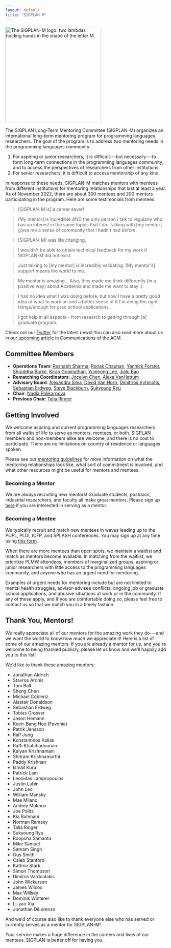 ```yaml
---
layout: default
title: "SIGPLAN-M"
---
```


<img src="/images/sigplan-m-logo.png" width="300" alt="The SIGPLAN-M logo: two lambdas holding hands in the shape of the letter M.">

The SIGPLAN Long-Term Mentoring Committee (SIGPLAN-M) organizes an international long-term mentoring program for programming languages researchers.
The goal of the program is to address two mentoring needs in the programming languages community:

1. For aspiring or junior researchers, it is difficult---but necessary---to form long-term connections in the programming languages community,
and to access the perspectives of researchers from other institutions.
2. For senior researchers, it is difficult to access mentorship of any kind.

In response to these needs, SIGPLAN-M matches mentors with mentees from different institutions
for mentoring relationships that last at least a year.
As of November 2022, there are about 300 mentees and 200 mentors participating in the program.
Here are some testimonials from mentees:

> [SIGPLAN-M is] a career saver!

> [My mentor] is incredible AND the only person I talk to regularly who has an interest in the same topics that I do. Talking with [my mentor] gives me a sense of community that I hadn't had before.
 
> [SIGPLAN-M] was life changing.

> I wouldn't be able to obtain technical feedback for my work if SIGPLAN-M did not exist.
 
> Just talking to [my mentor] is incredibly validating. [My mentor's] support means the world to me.
 
> My mentor is amazing... Also, they made me think differently (in a positive way) about Academia and made me want to stay :).
 
> I had no idea what I was doing before, but now I have a pretty good idea of what to work on and a better sense of if I'm doing the right things/enough for grad school applications.
 
> I got help in all aspects - from research to getting through [a] graduate program.

Check out our [Twitter](https://twitter.com/SigplanM) for the latest news! You can also read more about us in [our upcoming article](https://dependenttyp.es/pdf/mentoring.pdf) in Communications of the ACM.

## Committee Members

- **Operations Team**: [Reshabh Sharma](https://www.linkedin.com/in/reshabh/), [Ronak Chauhan](https://in.linkedin.com/in/ronchauhan), [Yannick Forster](https://yforster.github.io/), [Shraddha Barke](https://shraddhabarke.github.io/), [Kiran Gopinathan](https://gopiandcode.uk/), [Yunjeong Lee](http://www.leeyunjeong.com/), [Jialu Bao](https://baojia.lu/about/)
- **Rematching Coordinators**: [Jocelyn Chen](https://www.cs.utexas.edu/~qchen/), [Alexa VanHattum](https://www.cs.cornell.edu/~avh/)
- **Advisory Board**: [Alexandra Silva](https://alexandrasilva.org/), [David Van Horn](https://www.cs.umd.edu/~dvanhorn/), [Dimitrios Vytiniotis](https://dimitriv.github.io/), [Sebastian Erdweg](https://www.pl.informatik.uni-mainz.de/), [Steve Blackburn](http://users.cecs.anu.edu.au/~steveb/), [Sukyoung Ryu](https://plrg.kaist.ac.kr/ryu)
- **Chair**:  [Nadia Polikarpova](https://cseweb.ucsd.edu/~npolikarpova/)
- **Previous Chair**: [Talia Ringer](https://dependenttyp.es/)

## Getting Involved

We welcome aspiring and current programming languages researchers from all walks of life to serve as mentors, mentees, or both.
SIGPLAN members and non-members alike are welcome, and there is no cost to participate.
There are no limitations on country of residence or languages spoken.

Please see our [mentoring guidelines](https://docs.google.com/document/d/1eueaiHjNhhqb3JC3wnNlTRcFquNl7BN1OqBczUBumNU/edit?usp=sharing) for more information
on what the mentoring relationships look like, what sort of commitment is involved, and what other resources might be useful for mentors and mentees.

### Becoming a Mentor

We are always recruiting new mentors!
Graduate students, postdocs, industrial researchers, and faculty all make great mentors.
Please sign up [here](https://docs.google.com/forms/d/e/1FAIpQLSfN6M66lJTfKShaJ_OBhAFDHOZpDnYGixcXzhqn7UG1qcr6qg/viewform) if you are interested in serving as a mentor.

### Becoming a Mentee

We typically recruit and match new mentees in waves leading up to the POPL, PLDI, ICFP, and SPLASH conferences.
You may sign up at any time using [this form](https://docs.google.com/forms/d/e/1FAIpQLSegCRALo-2R9bBv_8c0NKeIytO90TWvQtbVcNOD7Ch8edaubw/viewform).

When there are more mentees than open spots, we maintain a waitlist and match as mentors become available.
In matching from the waitlist, we prioritize PLMW attendees, members of marginalized groups,
aspiring or junior researchers with little access to the programming languages community, and anyone who has an urgent need for mentoring.

Examples of urgent needs for mentoring include but are not limited to
mental health struggles, advisor-advisee conflicts, ongoing job or graduate school applications, and abusive situations at work or in the community.
If any of these apply, and if you are comfortable doing so, please feel free to contact us so that we match you in a timely fashion.

## Thank You, Mentors!

We really appreciate all of our mentors for the amazing work they do---and we want the world to know how much we appreciate it!
Here is a list of some of our amazing mentors. If you are already a mentor for us, and you're welcome to being thanked publicly,
please let us know and we'll happily add you to this list!

We'd like to thank these amazing mentors:
- Jonathan Aldrich
- Stavros Aronis
- Tom Ball
- Sheng Chen
- Michael Coblenz
- Alastair Donaldson
- Sebastian Erdweg
- Tobias Grosser
- Jason Hemann
- Kuen-Bang Hou (Favonia) 
- Patrik Jansson
- Ralf Jung
- Konstantinos Kallas
- Raffi Khatchadourian
- Kalyan Krishnamani
- Shriram Krishnamurthi
- Paddy Krishnan
- Ismail Kuru
- Patrick Lam
- Leonidas Lampropoulos
- Justin Lubin
- John Leo
- William Mansky
- Mae Milano
- Andrey Mokhov
- Joe Politz
- Kia Rahmani
- Norman Ramsey
- Talia Ringer
- Sukyoung Ryu
- Roopsha Samanta
- Mike Samuel
- Satnam Singh
- Gus Smith
- Caleb Stanford
- Kathrin Stark
- Simon Thompson
- Dimitris Vardoulakis
- John Wickerson
- James Wilcox
- Max Willsey
- Dominik Winterer
- Li-yao Xia
- Jonathan DiLorenzo

And we'd of course also like to thank everyone else who has served or currently serves as a mentor for SIGPLAN-M!

Your service makes a huge difference in the careers and lives of our mentees. SIGPLAN is better off for having you.
